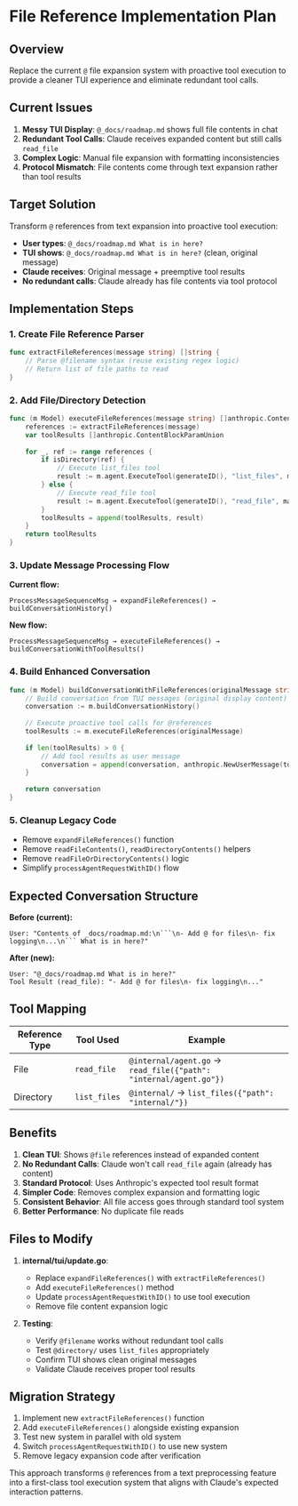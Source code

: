 # File Reference Implementation Plan

## Overview

Replace the current `@` file expansion system with proactive tool execution to provide a cleaner TUI experience and eliminate redundant tool calls.

## Current Issues

1. **Messy TUI Display**: `@_docs/roadmap.md` shows full file contents in chat
2. **Redundant Tool Calls**: Claude receives expanded content but still calls `read_file`
3. **Complex Logic**: Manual file expansion with formatting inconsistencies
4. **Protocol Mismatch**: File contents come through text expansion rather than tool results

## Target Solution

Transform `@` references from text expansion into proactive tool execution:

- **User types**: `@_docs/roadmap.md What is in here?`
- **TUI shows**: `@_docs/roadmap.md What is in here?` (clean, original message)
- **Claude receives**: Original message + preemptive tool results
- **No redundant calls**: Claude already has file contents via tool protocol

## Implementation Steps

### 1. Create File Reference Parser
```go
func extractFileReferences(message string) []string {
    // Parse @filename syntax (reuse existing regex logic)
    // Return list of file paths to read
}
```

### 2. Add File/Directory Detection
```go
func (m Model) executeFileReferences(message string) []anthropic.ContentBlockParamUnion {
    references := extractFileReferences(message)
    var toolResults []anthropic.ContentBlockParamUnion
    
    for _, ref := range references {
        if isDirectory(ref) {
            // Execute list_files tool
            result := m.agent.ExecuteTool(generateID(), "list_files", marshalInput(ref))
        } else {
            // Execute read_file tool  
            result := m.agent.ExecuteTool(generateID(), "read_file", marshalInput(ref))
        }
        toolResults = append(toolResults, result)
    }
    return toolResults
}
```

### 3. Update Message Processing Flow
**Current flow:**
```
ProcessMessageSequenceMsg → expandFileReferences() → buildConversationHistory()
```

**New flow:**
```
ProcessMessageSequenceMsg → executeFileReferences() → buildConversationWithToolResults()
```

### 4. Build Enhanced Conversation
```go
func (m Model) buildConversationWithFileReferences(originalMessage string) []anthropic.MessageParam {
    // Build conversation from TUI messages (original display content)
    conversation := m.buildConversationHistory()
    
    // Execute proactive tool calls for @references
    toolResults := m.executeFileReferences(originalMessage)
    
    if len(toolResults) > 0 {
        // Add tool results as user message
        conversation = append(conversation, anthropic.NewUserMessage(toolResults...))
    }
    
    return conversation
}
```

### 5. Cleanup Legacy Code
- Remove `expandFileReferences()` function
- Remove `readFileContents()`, `readDirectoryContents()` helpers  
- Remove `readFileOrDirectoryContents()` logic
- Simplify `processAgentRequestWithID()` flow

## Expected Conversation Structure

**Before (current):**
```
User: "Contents of _docs/roadmap.md:\n```\n- Add @ for files\n- fix logging\n...\n``` What is in here?"
```

**After (new):**
```
User: "@_docs/roadmap.md What is in here?"
Tool Result (read_file): "- Add @ for files\n- fix logging\n..."
```

## Tool Mapping

| Reference Type | Tool Used | Example |
|---------------|-----------|---------|
| File | `read_file` | `@internal/agent.go` → `read_file({"path": "internal/agent.go"})` |
| Directory | `list_files` | `@internal/` → `list_files({"path": "internal/"})` |

## Benefits

1. **Clean TUI**: Shows `@file` references instead of expanded content
2. **No Redundant Calls**: Claude won't call `read_file` again (already has content)
3. **Standard Protocol**: Uses Anthropic's expected tool result format
4. **Simpler Code**: Removes complex expansion and formatting logic
5. **Consistent Behavior**: All file access goes through standard tool system
6. **Better Performance**: No duplicate file reads

## Files to Modify

1. **internal/tui/update.go**:
   - Replace `expandFileReferences()` with `extractFileReferences()`
   - Add `executeFileReferences()` method
   - Update `processAgentRequestWithID()` to use tool execution
   - Remove file content expansion logic

2. **Testing**:
   - Verify `@filename` works without redundant tool calls
   - Test `@directory/` uses `list_files` appropriately
   - Confirm TUI shows clean original messages
   - Validate Claude receives proper tool results

## Migration Strategy

1. Implement new `extractFileReferences()` function
2. Add `executeFileReferences()` alongside existing expansion
3. Test new system in parallel with old system
4. Switch `processAgentRequestWithID()` to use new system
5. Remove legacy expansion code after verification

This approach transforms `@` references from a text preprocessing feature into a first-class tool execution system that aligns with Claude's expected interaction patterns.